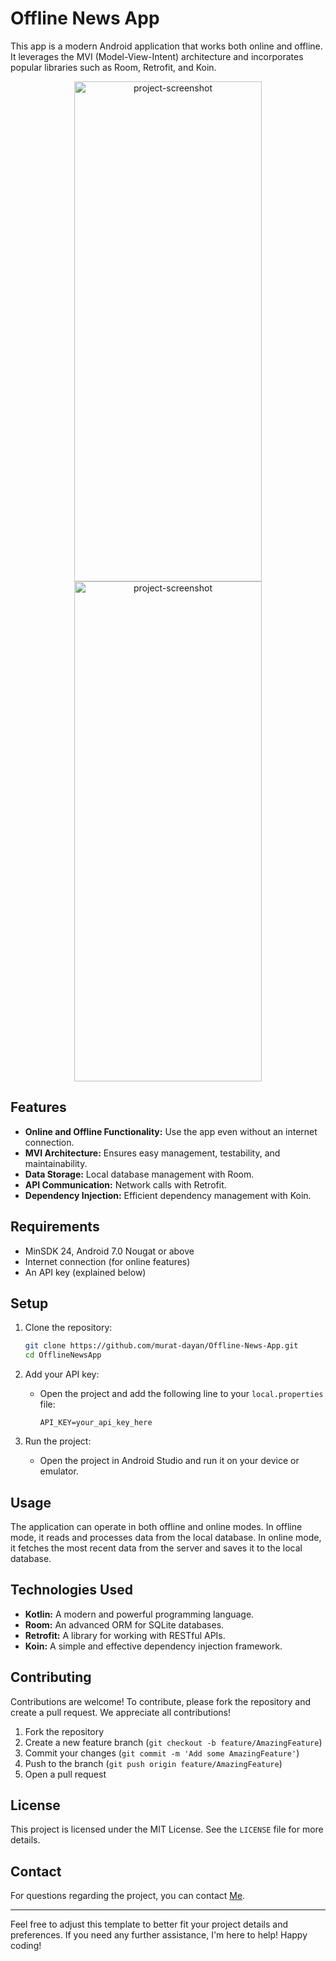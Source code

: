 # Offline News App

This app is a modern Android application that works both online and offline. It leverages the MVI (Model-View-Intent) architecture and incorporates popular libraries such as Room, Retrofit, and Koin.
<div align="center">
<img src="https://github.com/user-attachments/assets/d248e0cc-d5f6-447a-869e-2ae1bfad2b00" alt="project-screenshot" width="300" height="800/">
<img src="https://github.com/user-attachments/assets/69f5d7f8-34e0-4ca4-b69b-409683025ee1" alt="project-screenshot" width="300" height="800/">
</div>

## Features
- **Online and Offline Functionality:** Use the app even without an internet connection.
- **MVI Architecture:** Ensures easy management, testability, and maintainability.
- **Data Storage:** Local database management with Room.
- **API Communication:** Network calls with Retrofit.
- **Dependency Injection:** Efficient dependency management with Koin.

## Requirements
- MinSDK 24, Android 7.0 Nougat or above
- Internet connection (for online features)
- An API key (explained below)

## Setup
1. Clone the repository:
    ```bash
    git clone https://github.com/murat-dayan/Offline-News-App.git
    cd OfflineNewsApp
    ```

2. Add your API key:
    - Open the project and add the following line to your `local.properties` file:
      ```properties
      API_KEY=your_api_key_here
      ```

4. Run the project:
    - Open the project in Android Studio and run it on your device or emulator.

## Usage
The application can operate in both offline and online modes. In offline mode, it reads and processes data from the local database. In online mode, it fetches the most recent data from the server and saves it to the local database.

## Technologies Used
- **Kotlin:** A modern and powerful programming language.
- **Room:** An advanced ORM for SQLite databases.
- **Retrofit:** A library for working with RESTful APIs.
- **Koin:** A simple and effective dependency injection framework.

## Contributing
Contributions are welcome! To contribute, please fork the repository and create a pull request. We appreciate all contributions!

1. Fork the repository
2. Create a new feature branch (`git checkout -b feature/AmazingFeature`)
3. Commit your changes (`git commit -m 'Add some AmazingFeature'`)
4. Push to the branch (`git push origin feature/AmazingFeature`)
5. Open a pull request

## License
This project is licensed under the MIT License. See the `LICENSE` file for more details.

## Contact
For questions regarding the project, you can contact [Me](https://github.com/murat-dayan).

---

Feel free to adjust this template to better fit your project details and preferences. If you need any further assistance, I'm here to help! Happy coding!
